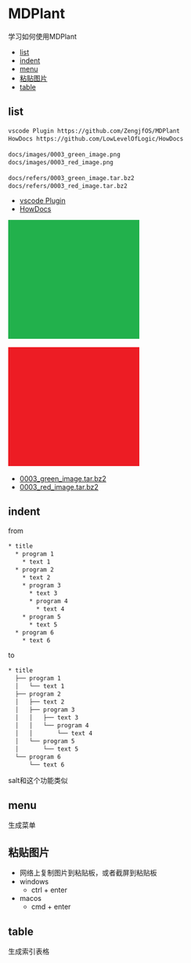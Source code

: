 # MDPlant

学习如何使用MDPlant

* [list](#list)
* [indent](#indent)
* [menu](#menu)
* [粘贴图片](#粘贴图片)
* [table](#table)

## list

```
vscode Plugin https://github.com/ZengjfOS/MDPlant
HowDocs https://github.com/LowLevelOfLogic/HowDocs

docs/images/0003_green_image.png
docs/images/0003_red_image.png

docs/refers/0003_green_image.tar.bz2
docs/refers/0003_red_image.tar.bz2
```

* [vscode Plugin](https://github.com/ZengjfOS/MDPlant)
* [HowDocs](https://github.com/LowLevelOfLogic/HowDocs)

![0003_green_image.png](images/0003_green_image.png)

![0003_red_image.png](images/0003_red_image.png)

* [0003_green_image.tar.bz2](refers/0003_green_image.tar.bz2)
* [0003_red_image.tar.bz2](refers/0003_red_image.tar.bz2)

## indent

from

```
* title
  * program 1
    * text 1
  * program 2
    * text 2
    * program 3
      * text 3
      * program 4
        * text 4
    * program 5
      * text 5
  * program 6
    * text 6
```

to

```
* title
  ├── program 1
  │   └── text 1
  ├── program 2
  │   ├── text 2
  │   ├── program 3
  │   │   ├── text 3
  │   │   └── program 4
  │   │       └── text 4
  │   └── program 5
  │       └── text 5
  └── program 6
      └── text 6
```

salt和这个功能类似

## menu

生成菜单

## 粘贴图片

* 网络上复制图片到粘贴板，或者截屏到粘贴板
* windows
  * ctrl + enter
* macos
  * cmd + enter

## table

生成索引表格
